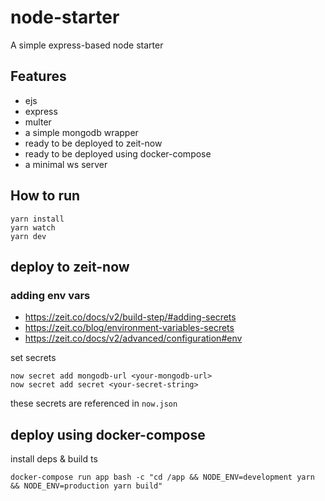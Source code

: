 # node-starter

A simple express-based node starter

## Features

- ejs
- express
- multer
- a simple mongodb wrapper
- ready to be deployed to zeit-now
- ready to be deployed using docker-compose
- a minimal ws server

## How to run

```
yarn install
yarn watch
yarn dev
```

## deploy to zeit-now

### adding env vars

- <https://zeit.co/docs/v2/build-step/#adding-secrets>
- <https://zeit.co/blog/environment-variables-secrets>
- <https://zeit.co/docs/v2/advanced/configuration#env>

set secrets

```
now secret add mongodb-url <your-mongodb-url>
now secret add secret <your-secret-string>
```

these secrets are referenced in `now.json`

## deploy using docker-compose

install deps & build ts

```
docker-compose run app bash -c "cd /app && NODE_ENV=development yarn && NODE_ENV=production yarn build"
```
